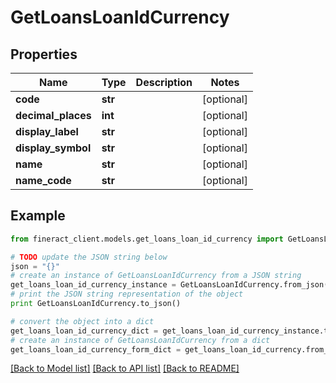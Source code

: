 # GetLoansLoanIdCurrency


## Properties

Name | Type | Description | Notes
------------ | ------------- | ------------- | -------------
**code** | **str** |  | [optional] 
**decimal_places** | **int** |  | [optional] 
**display_label** | **str** |  | [optional] 
**display_symbol** | **str** |  | [optional] 
**name** | **str** |  | [optional] 
**name_code** | **str** |  | [optional] 

## Example

```python
from fineract_client.models.get_loans_loan_id_currency import GetLoansLoanIdCurrency

# TODO update the JSON string below
json = "{}"
# create an instance of GetLoansLoanIdCurrency from a JSON string
get_loans_loan_id_currency_instance = GetLoansLoanIdCurrency.from_json(json)
# print the JSON string representation of the object
print GetLoansLoanIdCurrency.to_json()

# convert the object into a dict
get_loans_loan_id_currency_dict = get_loans_loan_id_currency_instance.to_dict()
# create an instance of GetLoansLoanIdCurrency from a dict
get_loans_loan_id_currency_form_dict = get_loans_loan_id_currency.from_dict(get_loans_loan_id_currency_dict)
```
[[Back to Model list]](../README.md#documentation-for-models) [[Back to API list]](../README.md#documentation-for-api-endpoints) [[Back to README]](../README.md)


